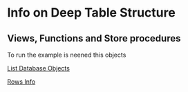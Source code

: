 # Info on Deep Table Structure

## Views, Functions and Store procedures

To run the example is neened this objects

[List Database Objects](../../Tips/Database/Info_Database_Object.md)

[Rows Info](../../Tips/Utility/Row_Info.md)

